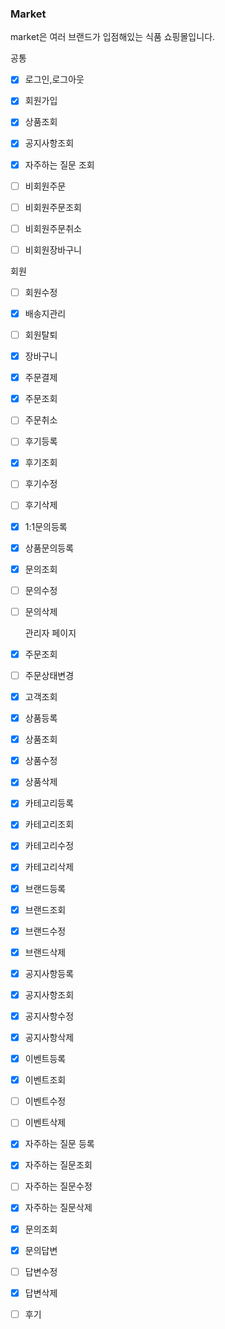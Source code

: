 ### Market

market은 여러 브랜드가 입점해있는 식품 쇼핑몰입니다.

공통
- [x] 로그인,로그아웃
- [x] 회원가입
- [x] 상품조회
- [x] 공지사항조회
- [x] 자주하는 질문 조회

- [ ] 비회원주문
- [ ] 비회원주문조회
- [ ] 비회원주문취소
- [ ] 비회원장바구니


회원
- [ ] 회원수정
- [x] 배송지관리
- [ ] 회원탈퇴


- [X] 장바구니
- [x] 주문결제
- [x] 주문조회
- [ ] 주문취소


- [ ] 후기등록
- [x] 후기조회
- [ ] 후기수정
- [ ] 후기삭제


- [x] 1:1문의등록
- [x] 상품문의등록
- [X] 문의조회
- [ ] 문의수정
- [ ] 문의삭제


  관리자 페이지


- [x] 주문조회
- [ ] 주문상태변경


- [x] 고객조회


- [x] 상품등록
- [x] 상품조회
- [x] 상품수정
- [x] 상품삭제


- [x] 카테고리등록
- [x] 카테고리조회
- [x] 카테고리수정
- [x] 카테고리삭제


- [x] 브랜드등록
- [x] 브랜드조회
- [x] 브랜드수정
- [x] 브랜드삭제


- [x] 공지사항등록
- [x] 공지사항조회
- [x] 공지사항수정
- [x] 공지사항삭제


- [x] 이벤트등록
- [x] 이벤트조회
- [ ] 이벤트수정
- [ ] 이벤트삭제


- [x]  자주하는 질문 등록
- [x] 자주하는 질문조회
- [ ] 자주하는 질문수정
- [x] 자주하는 질문삭제


- [x] 문의조회
- [x] 문의답변
- [ ] 답변수정
- [X] 답변삭제


- [ ] 후기







